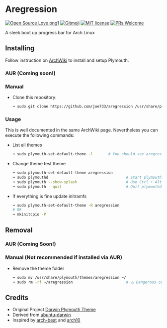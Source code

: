 # Aregression

[![Open Source Love png1](https://badges.frapsoft.com/os/v1/open-source.png?v=103)](https://opensource.org/) [![Gitmoji](https://img.shields.io/badge/gitmoji-%20😎-FFDD67.svg)](https://gitmoji.dev/) [![MIT license](https://img.shields.io/badge/License-MIT-blue.svg)](LICENSE) [![PRs Welcome](https://img.shields.io/badge/PRs-welcome-brightgreen.svg)](https://github.com/iesdevs/iedc/pulls)

A sleek boot up progress bar for Arch Linux

## Installing

Follow instruction on [ArchWiki](https://wiki.archlinux.org/title/plymouth) to install and setup Plymouth.

### AUR (Coming soon!)

### Manual

- Clone this repository:

    ```bash
    ➜ sudo git clone https://github.com/joe733/aregression /usr/share/plymouth/themes/aregression
    ```

### Usage

This is well documented in the same ArchWiki page. Nevertheless you can execute the following commands:

- List all themes

    ```bash
    ➜ sudo plymouth-set-default-theme -l       # You should see aregression listed
    ```

- Change theme test theme

    ```bash
    ➜ sudo plymouth-set-default-theme aregression
    ➜ sudo plymouthd                                   # Start plymouthd
    ➜ sudo plymouth --show-splash                      # Use Ctrl + Alt + F6 to quit
    ➜ sudo plymouth --quit                             # Quit plymouthd
    ```

- If everything is fine update initramfs

    ```bash
    ➜ sudo plymouth-set-default-theme -R aregression
    # OR
    ➜ mkinitcpio -P
    ```

## Removal

### AUR (Coming Soon!)

### Manual (Not recommended if installed via AUR)

- Remove the theme folder

    ```bash
    ➜ sudo mv /usr/share/plymouth/themes/aregression ~/
    ➜ sudo rm -rf ~/aregression                        # ⚠️ Dangerous command! Double check your directory! 
    ```

## Credits

- Original Project [Darwin Plymouth Theme](https://www.gnome-look.org/content/show.php/Darwin+Plymouth?content=170649)
- Derived from [ubuntu-darwin](https://github.com/ashutoshgngwr/ubuntu-darwin)
- Inspired by [arch-beat](https://github.com/nenad/arch-beat) and [arch10](https://github.com/manilarome/plymouth-theme-arch10)
